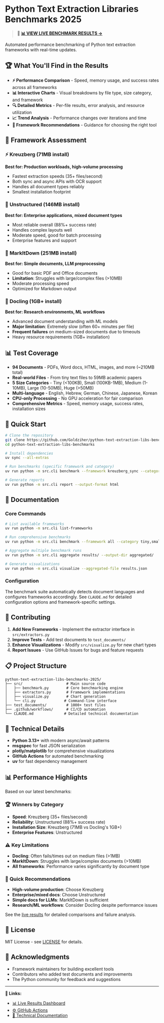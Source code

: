 # Python Text Extraction Libraries Benchmarks 2025

> **🎯 [📊 VIEW LIVE BENCHMARK RESULTS →](https://goldziher.github.io/python-text-extraction-libs-benchmarks/)**

Automated performance benchmarking of Python text extraction frameworks with real-time updates.

## 🏆 What You'll Find in the Results

- **⚡ Performance Comparison** - Speed, memory usage, and success rates across all frameworks
- **📊 Interactive Charts** - Visual breakdowns by file type, size category, and framework
- **🔍 Detailed Metrics** - Per-file results, error analysis, and resource utilization
- **📈 Trend Analysis** - Performance changes over iterations and time
- **🎯 Framework Recommendations** - Guidance for choosing the right tool

## 🔬 Framework Assessment

### ⚡ **Kreuzberg** (71MB install)
**Best for: Production workloads, high-volume processing**
- Fastest extraction speeds (35+ files/second)
- Both sync and async APIs with OCR support
- Handles all document types reliably
- Smallest installation footprint

### 🏢 **Unstructured** (146MB install) 
**Best for: Enterprise applications, mixed document types**
- Most reliable overall (88%+ success rate)
- Handles complex layouts well
- Moderate speed, good for batch processing
- Enterprise features and support

### 📝 **MarkItDown** (251MB install)
**Best for: Simple documents, LLM preprocessing**
- Good for basic PDF and Office documents
- **Limitation**: Struggles with large/complex files (>10MB)
- Moderate processing speed
- Optimized for Markdown output

### 🔬 **Docling** (1GB+ install)
**Best for: Research environments, ML workflows**  
- Advanced document understanding with ML models
- **Major limitation**: Extremely slow (often 60+ minutes per file)
- **Frequent failures** on medium-sized documents due to timeouts
- Heavy resource requirements (1GB+ installation)

## 📊 Test Coverage

- **94 Documents** - PDFs, Word docs, HTML, images, and more (~210MB total)
- **Real-world Files** - From tiny text files to 59MB academic papers
- **5 Size Categories** - Tiny (<100KB), Small (100KB-1MB), Medium (1-10MB), Large (10-50MB), Huge (>50MB)
- **Multi-language** - English, Hebrew, German, Chinese, Japanese, Korean
- **CPU-only Processing** - No GPU acceleration for fair comparison
- **Comprehensive Metrics** - Speed, memory usage, success rates, installation sizes

## 🚀 Quick Start

```bash
# Clone the repository
git clone https://github.com/Goldziher/python-text-extraction-libs-benchmarks.git
cd python-text-extraction-libs-benchmarks

# Install dependencies
uv sync --all-extras

# Run benchmarks (specific framework and category)
uv run python -m src.cli benchmark --framework kreuzberg_sync --category small

# Generate reports
uv run python -m src.cli report --output-format html
```

## 📖 Documentation

### Core Commands

```bash
# List available frameworks
uv run python -m src.cli list-frameworks

# Run comprehensive benchmarks
uv run python -m src.cli benchmark --framework all --category tiny,small

# Aggregate multiple benchmark runs
uv run python -m src.cli aggregate results/ --output-dir aggregated/

# Generate visualizations
uv run python -m src.cli visualize --aggregated-file results.json
```

### Configuration

The benchmark suite automatically detects document languages and configures frameworks accordingly. See `CLAUDE.md` for detailed configuration options and framework-specific settings.

## 🤝 Contributing

1. **Add New Frameworks** - Implement the extractor interface in `src/extractors.py`
2. **Improve Tests** - Add test documents to `test_documents/`
3. **Enhance Visualizations** - Modify `src/visualize.py` for new chart types
4. **Report Issues** - Use GitHub Issues for bugs and feature requests

## 📋 Project Structure

```
python-text-extraction-libs-benchmarks-2025/
├── src/                    # Main source code
│   ├── benchmark.py        # Core benchmarking engine
│   ├── extractors.py       # Framework implementations
│   ├── visualize.py        # Chart generation
│   └── cli.py             # Command-line interface
├── test_documents/         # 1000+ test files
├── .github/workflows/      # CI/CD automation
└── CLAUDE.md              # Detailed technical documentation
```

## 🔧 Technical Details

- **Python 3.13+** with modern async/await patterns
- **msgspec** for fast JSON serialization
- **plotly/matplotlib** for comprehensive visualizations
- **GitHub Actions** for automated benchmarking
- **uv** for fast dependency management

## 📊 Performance Highlights

Based on our latest benchmarks:

### 🏆 **Winners by Category**
- **Speed**: Kreuzberg (35+ files/second)
- **Reliability**: Unstructured (88%+ success rate)  
- **Installation Size**: Kreuzberg (71MB vs Docling's 1GB+)
- **Enterprise Features**: Unstructured

### ⚠️ **Key Limitations**
- **Docling**: Often fails/times out on medium files (>1MB)
- **MarkItDown**: Struggles with large/complex documents (>10MB)
- **All frameworks**: Performance varies significantly by document type

### 🎯 **Quick Recommendations**
- **High-volume production**: Choose Kreuzberg
- **Enterprise/mixed docs**: Choose Unstructured  
- **Simple docs for LLMs**: MarkItDown is sufficient
- **Research/ML workflows**: Consider Docling despite performance issues

See the [live results](https://goldziher.github.io/python-text-extraction-libs-benchmarks/) for detailed comparisons and failure analysis.

## 📜 License

MIT License - see [LICENSE](LICENSE) for details.

## 🙏 Acknowledgments

- Framework maintainers for building excellent tools
- Contributors who added test documents and improvements
- The Python community for feedback and suggestions

---

**🔗 Links:**
- [📊 Live Results Dashboard](https://goldziher.github.io/python-text-extraction-libs-benchmarks/)
- [⚙️ GitHub Actions](https://github.com/Goldziher/python-text-extraction-libs-benchmarks/actions)
- [📖 Technical Documentation](CLAUDE.md)